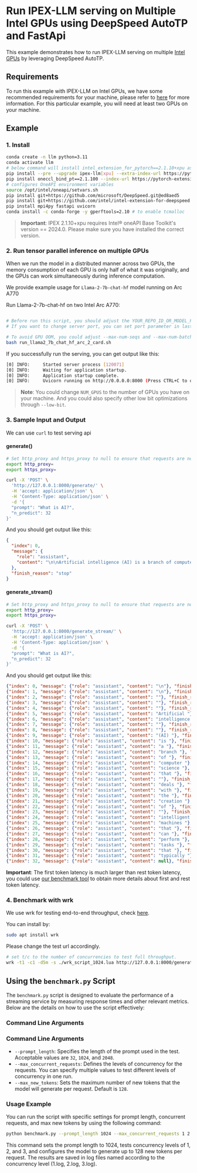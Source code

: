 # Run IPEX-LLM serving on Multiple Intel GPUs using DeepSpeed AutoTP and FastApi

This example demonstrates how to run IPEX-LLM serving on multiple [Intel GPUs](../README.md) by leveraging DeepSpeed AutoTP.

## Requirements

To run this example with IPEX-LLM on Intel GPUs, we have some recommended requirements for your machine, please refer to [here](../README.md#recommended-requirements) for more information. For this particular example, you will need at least two GPUs on your machine.

## Example

### 1. Install

```bash
conda create -n llm python=3.11
conda activate llm
# below command will install intel_extension_for_pytorch==2.1.10+xpu as default
pip install --pre --upgrade ipex-llm[xpu] --extra-index-url https://pytorch-extension.intel.com/release-whl/stable/xpu/us/
pip install oneccl_bind_pt==2.1.100 --index-url https://pytorch-extension.intel.com/release-whl/stable/xpu/us/
# configures OneAPI environment variables
source /opt/intel/oneapi/setvars.sh
pip install git+https://github.com/microsoft/DeepSpeed.git@ed8aed5
pip install git+https://github.com/intel/intel-extension-for-deepspeed.git@0eb734b
pip install mpi4py fastapi uvicorn
conda install -c conda-forge -y gperftools=2.10 # to enable tcmalloc
```

> **Important**: IPEX 2.1.10+xpu requires Intel® oneAPI Base Toolkit's version == 2024.0. Please make sure you have installed the correct version.

### 2. Run tensor parallel inference on multiple GPUs

When we run the model in a distributed manner across two GPUs, the memory consumption of each GPU is only half of what it was originally, and the GPUs can work simultaneously during inference computation.

We provide example usage for `Llama-2-7b-chat-hf` model running on Arc A770

Run Llama-2-7b-chat-hf on two Intel Arc A770:

```bash

# Before run this script, you should adjust the YOUR_REPO_ID_OR_MODEL_PATH in last line
# If you want to change server port, you can set port parameter in last line

# To avoid GPU OOM, you could adjust --max-num-seqs and --max-num-batched-tokens parameters in below script
bash run_llama2_7b_chat_hf_arc_2_card.sh
```

If you successfully run the serving, you can get output like this:

```bash
[0] INFO:     Started server process [120071]
[0] INFO:     Waiting for application startup.
[0] INFO:     Application startup complete.
[0] INFO:     Uvicorn running on http://0.0.0.0:8000 (Press CTRL+C to quit)
```

> **Note**: You could change `NUM_GPUS` to the number of GPUs you have on your machine. And you could also specify other low bit optimizations through `--low-bit`.

### 3. Sample Input and Output

We can use `curl` to test serving api

#### generate()

```bash
# Set http_proxy and https_proxy to null to ensure that requests are not forwarded by a proxy.
export http_proxy=
export https_proxy=

curl -X 'POST' \
  'http://127.0.0.1:8000/generate/' \
  -H 'accept: application/json' \
  -H 'Content-Type: application/json' \
  -d '{
  "prompt": "What is AI?",
  "n_predict": 32
}'
```

And you should get output like this:

```json
{
  "index": 0,
  "message": {
    "role": "assistant",
    "content": "\n\nArtificial intelligence (AI) is a branch of computer science that deals with the creation of intelligent machines that can perform tasks that typically "
  },
  "finish_reason": "stop"
}

```
#### generate_stream()
```bash
# Set http_proxy and https_proxy to null to ensure that requests are not forwarded by a proxy.
export http_proxy=
export https_proxy=

curl -X 'POST' \
  'http://127.0.0.1:8000/generate_stream/' \
  -H 'accept: application/json' \
  -H 'Content-Type: application/json' \
  -d '{
  "prompt": "What is AI?",
  "n_predict": 32
}'
```

And you should get output like this:
```json
{"index": 0, "message": {"role": "assistant", "content": "\n"}, "finish_reason": null}
{"index": 1, "message": {"role": "assistant", "content": "\n"}, "finish_reason": null}
{"index": 2, "message": {"role": "assistant", "content": ""}, "finish_reason": null}
{"index": 3, "message": {"role": "assistant", "content": ""}, "finish_reason": null}
{"index": 4, "message": {"role": "assistant", "content": ""}, "finish_reason": null}
{"index": 5, "message": {"role": "assistant", "content": "Artificial "}, "finish_reason": null}
{"index": 6, "message": {"role": "assistant", "content": "intelligence "}, "finish_reason": null}
{"index": 7, "message": {"role": "assistant", "content": ""}, "finish_reason": null}
{"index": 8, "message": {"role": "assistant", "content": ""}, "finish_reason": null}
{"index": 9, "message": {"role": "assistant", "content": "(AI) "}, "finish_reason": null}
{"index": 10, "message": {"role": "assistant", "content": "is "}, "finish_reason": null}
{"index": 11, "message": {"role": "assistant", "content": "a "}, "finish_reason": null}
{"index": 12, "message": {"role": "assistant", "content": "branch "}, "finish_reason": null}
{"index": 13, "message": {"role": "assistant", "content": "of "}, "finish_reason": null}
{"index": 14, "message": {"role": "assistant", "content": "computer "}, "finish_reason": null}
{"index": 15, "message": {"role": "assistant", "content": "science "}, "finish_reason": null}
{"index": 16, "message": {"role": "assistant", "content": "that "}, "finish_reason": null}
{"index": 17, "message": {"role": "assistant", "content": ""}, "finish_reason": null}
{"index": 18, "message": {"role": "assistant", "content": "deals "}, "finish_reason": null}
{"index": 19, "message": {"role": "assistant", "content": "with "}, "finish_reason": null}
{"index": 20, "message": {"role": "assistant", "content": "the "}, "finish_reason": null}
{"index": 21, "message": {"role": "assistant", "content": "creation "}, "finish_reason": null}
{"index": 22, "message": {"role": "assistant", "content": "of "}, "finish_reason": null}
{"index": 23, "message": {"role": "assistant", "content": ""}, "finish_reason": null}
{"index": 24, "message": {"role": "assistant", "content": "intelligent "}, "finish_reason": null}
{"index": 25, "message": {"role": "assistant", "content": "machines "}, "finish_reason": null}
{"index": 26, "message": {"role": "assistant", "content": "that "}, "finish_reason": null}
{"index": 27, "message": {"role": "assistant", "content": "can "}, "finish_reason": null}
{"index": 28, "message": {"role": "assistant", "content": "perform "}, "finish_reason": null}
{"index": 29, "message": {"role": "assistant", "content": "tasks "}, "finish_reason": null}
{"index": 30, "message": {"role": "assistant", "content": "that "}, "finish_reason": null}
{"index": 31, "message": {"role": "assistant", "content": "typically "}, "finish_reason": null}
{"index": 32, "message": {"role": "assistant", "content": null}, "finish_reason": "length"}


```

**Important**: The first token latency is much larger than rest token latency, you could use [our benchmark tool](https://github.com/intel-analytics/ipex-llm/blob/main/python/llm/dev/benchmark/README.md) to obtain more details about first and rest token latency.

### 4. Benchmark with wrk

We use wrk for testing end-to-end throughput, check [here](https://github.com/wg/wrk).

You can install by:
```bash
sudo apt install wrk
```

Please change the test url accordingly.

```bash
# set t/c to the number of concurrencies to test full throughput.
wrk -t1 -c1 -d5m -s ./wrk_script_1024.lua http://127.0.0.1:8000/generate/ --timeout 1m
```

## Using the `benchmark.py` Script

The `benchmark.py` script is designed to evaluate the performance of a streaming service by measuring response times and other relevant metrics. Below are the details on how to use the script effectively:

### Command Line Arguments
### Command Line Arguments
- `--prompt_length`: Specifies the length of the prompt used in the test. Acceptable values are `32`, `1024`, and `2048`.
- `--max_concurrent_requests`: Defines the levels of concurrency for the requests. You can specify multiple values to test different levels of concurrency in one run.
- `--max_new_tokens`: Sets the maximum number of new tokens that the model will generate per request. Default is `128`.

### Usage Example
You can run the script with specific settings for prompt length, concurrent requests, and max new tokens by using the following command:

```bash
python benchmark.py --prompt_length 1024 --max_concurrent_requests 1 2 3 --max_new_tokens 128
```

This command sets the prompt length to 1024, tests concurrency levels of 1, 2, and 3, and configures the model to generate up to 128 new tokens per request. The results are saved in log files named according to the concurrency level (1.log, 2.log, 3.log).
